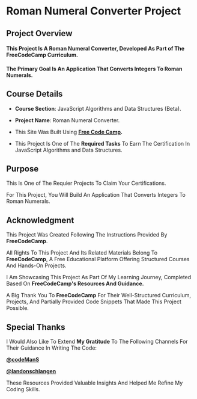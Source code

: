 # **Roman Numeral Converter Project**

## **Project Overview**


#### This Project Is A **Roman Numeral Converter**, Developed As Part of The FreeCodeCamp Curriculum. 

#### The Primary Goal Is  An Application That Converts Integers To Roman Numerals.


## **Course Details**


+ **Course Section**: JavaScript Algorithms and Data Structures (Beta).
  
+ **Project Name**: Roman Numeral Converter.
  
+ This Site Was Built Using **[Free Code Camp](https://www.freecodecamp.org/).**
  
+ This Project Is One of The **Required Tasks** To Earn The Certification In JavaScript Algorithms and Data Structures.
  

## **Purpose**

This Is One of The Requier Projects To Claim Your Certifications.

For This Project, You Will Build An Application That Converts Integers To Roman Numerals.


## **Acknowledgment**


This Project Was Created Following The Instructions Provided By **FreeCodeCamp**.

All Rights To This Project And Its Related Materials Belong To **FreeCodeCamp**, A Free Educational Platform Offering Structured Courses And Hands-On Projects.

I Am Showcasing This Project As Part Of My Learning Journey, Completed Based On **FreeCodeCamp's Resources And Guidance.**

A Big Thank You To **FreeCodeCamp** For Their Well-Structured Curriculum, Projects, And Partially Provided Code Snippets That Made This Project Possible.

## **Special Thanks**

I Would Also Like To Extend **My Gratitude** To The Following Channels For Their Guidance In Writing The Code:

**[@codeManS](https://www.youtube.com/@codeManS)**

**[@landonschlangen](https://www.youtube.com/@landonschlangen)**

These Resources Provided Valuable Insights And Helped Me Refine My Coding Skills.





